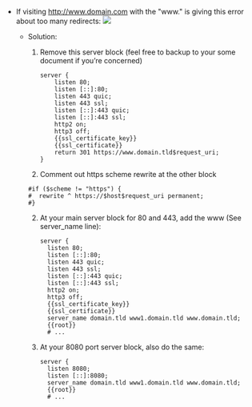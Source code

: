 

- If visiting http://www.domain.com with the "www." is giving this error about too many redirects:
		![](https://i.imgur.com/v3Cnk6m.png)
	- Solution:
		1. Remove this server block (feel free to backup to your some document if you’re concerned)
			```
			server {  
				listen 80;  
				listen [::]:80;  
				listen 443 quic;  
				listen 443 ssl;  
				listen [::]:443 quic;  
				listen [::]:443 ssl;  
				http2 on;  
				http3 off;  
				{{ssl_certificate_key}}  
				{{ssl_certificate}}  
				return 301 https://www.domain.tld$request_uri;  
			}
			```
		1. Comment out https scheme rewrite at the other block
		```
		#if ($scheme != "https") {  
		#  rewrite ^ https://$host$request_uri permanent;  
		#}  
		```
		
		2. At your main server block for 80 and 443, add the www (See server_name line):
			```
			server {  
			  listen 80;  
			  listen [::]:80;  
			  listen 443 quic;  
			  listen 443 ssl;  
			  listen [::]:443 quic;  
			  listen [::]:443 ssl;  
			  http2 on;  
			  http3 off;  
			  {{ssl_certificate_key}}  
			  {{ssl_certificate}}  
			  server_name domain.tld www1.domain.tld www.domain.tld;  
			  {{root}}
			  # ...
			```

		3. At your 8080 port server block, also do the same:
			```
			server {  
			  listen 8080;  
			  listen [::]:8080;  
			  server_name domain.tld www1.domain.tld www.domain.tld;  
			  {{root}} 
			  # ...
			```

